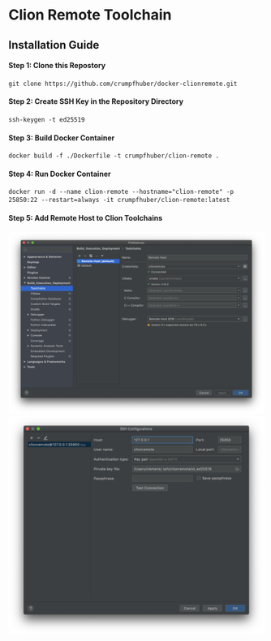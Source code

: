 # Clion Remote Toolchain

## Installation Guide

#### Step 1: Clone this Repostory
```
git clone https://github.com/crumpfhuber/docker-clionremote.git
```

#### Step 2: Create SSH Key in the Repository Directory
```
ssh-keygen -t ed25519
```

#### Step 3: Build Docker Container
```
docker build -f ./Dockerfile -t crumpfhuber/clion-remote .
```

#### Step 4: Run Docker Container
```
docker run -d --name clion-remote --hostname="clion-remote" -p 25850:22 --restart=always -it crumpfhuber/clion-remote:latest
```

#### Step 5: Add Remote Host to Clion Toolchains

![Screenshot 2](screenshot2.png)
![Screenshot 1](screenshot1.png)
